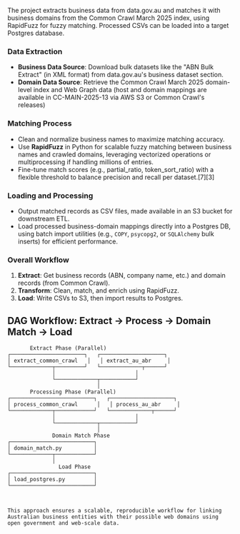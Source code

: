The project extracts business data from data.gov.au and matches it with business domains from the Common Crawl March 2025 index, using RapidFuzz for fuzzy matching. Processed CSVs can be loaded into a target Postgres database.

### Data Extraction

- **Business Data Source**: Download bulk datasets like the "ABN Bulk Extract" (in XML format) from data.gov.au's business dataset section.
- **Domain Data Source**: Retrieve the Common Crawl March 2025 domain-level index and Web Graph data (host and domain mappings are available in CC-MAIN-2025-13 via AWS S3 or Common Crawl's releases)

### Matching Process

- Clean and normalize business names to maximize matching accuracy.
- Use **RapidFuzz** in Python for scalable fuzzy matching between business names and crawled domains, leveraging vectorized operations or multiprocessing if handling millions of entries.
- Fine-tune match scores (e.g., partial_ratio, token_sort_ratio) with a flexible threshold to balance precision and recall per dataset.[7][3]

### Loading and Processing

- Output matched records as CSV files, made available in an S3 bucket for downstream ETL.
- Load processed business-domain mappings directly into a Postgres DB, using batch import utilities (e.g., `COPY`, `psycopg2`, or `SQLAlchemy` bulk inserts) for efficient performance. 

### Overall Workflow

1. **Extract**: Get business records (ABN, company name, etc.) and domain records (from Common Crawl).
2. **Transform**: Clean, match, and enrich using RapidFuzz.
3. **Load**: Write CSVs to S3, then import results to Postgres.

## DAG Workflow: Extract → Process → Domain Match → Load

```text
       Extract Phase (Parallel)
┌───────────────────────┐   ┌────────────────────┐
│ extract_common_crawl   │   │ extract_au_abr     │
└─────────────┬─────────┘   └─────────────┬──────┘
              │                         │
              └─────────────┬───────────┘
                            │
       Processing Phase (Parallel)
┌──────────────────────────┐   ┌────────────────────┐
│ process_common_crawl      │   │ process_au_abr     │
└─────────────┬────────────┘   └─────────────┬──────┘
              │                         │
              └─────────────┬───────────┘
                            │
              Domain Match Phase
┌──────────────────────────┐
│ domain_match.py          │
└─────────────┬────────────┘
              │
                Load Phase
┌──────────────────────────┐
│ load_postgres.py         │
└──────────────────────────┘



This approach ensures a scalable, reproducible workflow for linking Australian business entities with their possible web domains using open government and web-scale data.

